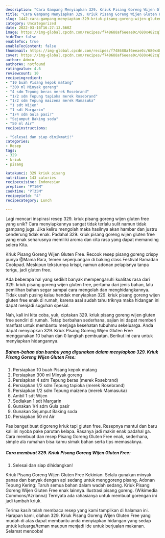 ```yaml
---
description: "Cara Gampang Menyiapkan 329. Kriuk Pisang Goreng Wijen Gluten Free yang Lezat Sekali"
title: "Cara Gampang Menyiapkan 329. Kriuk Pisang Goreng Wijen Gluten Free yang Lezat Sekali"
slug: 1442-cara-gampang-menyiapkan-329-kriuk-pisang-goreng-wijen-gluten-free-yang-lezat-sekali
category: Uncategorized
date: 2022-03-16T16:27:13.560Z
image: https://img-global.cpcdn.com/recipes/f748688af6eeae0c/680x482cq70/329-kriuk-pisang-goreng-wijen-gluten-free-foto-resep-utama.jpg
hideToc: false
enableToc: true
enableTocContent: false
thumbnail: https://img-global.cpcdn.com/recipes/f748688af6eeae0c/680x482cq70/329-kriuk-pisang-goreng-wijen-gluten-free-foto-resep-utama.jpg
cover: https://img-global.cpcdn.com/recipes/f748688af6eeae0c/680x482cq70/329-kriuk-pisang-goreng-wijen-gluten-free-foto-resep-utama.jpg
author: Admin
authorAv: notfound
ratingvalue: 4.6
reviewcount: 10
recipeingredient:
- "10 buah Pisang kepok matang"
- "300 ml Minyak goreng"
- "4 sdm Tepung beras merek Rosebrand"
- "1/2 sdm Tepung tapioka merek Rosebrand"
- "1/2 sdm Tepung maizena merek Mamasuka"
- "1 sdt Wijen"
- "1 sdt Margarin"
- "1/4 sdm Gula pasir"
- "Sejumput Baking soda"
- "50 ml Air"
recipeinstructions:

- "Selesai dan siap dinikmati!"
categories:
- Resep
tags:
- 329
- kriuk
- pisang

katakunci: 329 kriuk pisang 
nutrition: 143 calories
recipecuisine: Indonesian
preptime: "PT16M"
cooktime: "PT35M"
recipeyield: "4"
recipecategory: Lunch

---
```





Lagi mencari inspirasi resep 329. kriuk pisang goreng wijen gluten free yang unik? Cara menyiapkannya sangat tidak terlalu sulit namun tidak gampang juga. Jika keliru mengolah maka hasilnya akan hambar dan justru cenderung tidak enak. Padahal 329. kriuk pisang goreng wijen gluten free yang enak seharusnya memiliki aroma dan cita rasa yang dapat memancing selera Kita.





Kriuk Pisang Goreng Wijen Gluten Free. Recook resep pisang goreng crispy punya @Mama Rara, temen seperjuangan di baking class Festival Ramadan Cookpad. Meskipun teksturnya krispi, namun adonan pelapisnya tanpa terigu, jadi gluten free.

Ada beberapa hal yang sedikit banyak mempengaruhi kualitas rasa dari 329. kriuk pisang goreng wijen gluten free, pertama dari jenis bahan, lalu pemilihan bahan segar sampai cara mengolah dan menghidangkannya. Tidak usah pusing kalau hendak menyiapkan 329. kriuk pisang goreng wijen gluten free enak di rumah, karena asal sudah tahu triknya maka hidangan ini dapat menjadi suguhan spesial.






Nah, kali ini kita coba, yuk, ciptakan 329. kriuk pisang goreng wijen gluten free sendiri di rumah. Tetap berbahan sederhana, sajian ini dapat memberi manfaat untuk membantu menjaga kesehatan tubuhmu sekeluarga. Anda dapat menyiapkan 329. Kriuk Pisang Goreng Wijen Gluten Free menggunakan 10 bahan dan 0 langkah pembuatan. Berikut ini cara untuk menyiapkan hidangannya.

<!--inarticleads1-->

##### Bahan-bahan dan bumbu yang digunakan dalam menyiapkan 329. Kriuk Pisang Goreng Wijen Gluten Free:

1. Persiapkan 10 buah Pisang kepok matang
1. Persiapkan 300 ml Minyak goreng
1. Persiapkan 4 sdm Tepung beras (merek Rosebrand)
1. Persiapkan 1/2 sdm Tepung tapioka (merek Rosebrand)
1. Persiapkan 1/2 sdm Tepung maizena (merek Mamasuka)
1. Ambil 1 sdt Wijen
1. Sediakan 1 sdt Margarin
1. Gunakan 1/4 sdm Gula pasir
1. Gunakan Sejumput Baking soda
1. Persiapkan 50 ml Air


Pas banget buat digoreng kriuk tapi gluten free. Resepnya mantul dan baru kali ini nyoba pake parutan kelapa. Rasanya jadi makin enak padahal ga. Cara membuat dan resep Pisang Goreng Gluten Free enak, sederhana, simple ala rumahan bisa kamu simak bahan serta tips memasaknya. 

<!--inarticleads2-->

##### Cara membuat 329. Kriuk Pisang Goreng Wijen Gluten Free:


1. Selesai dan siap dihidangkan!

Kriuk Pisang Goreng Wijen Gluten Free Kekinian. Selalu gunakan minyak panas dan banyak dengan api sedang untuk menggoreng pisang. Adonan Tepung Kering: Taruh semua bahan dalam wadah sedang. Kriuk Pisang Goreng Wijen Gluten Free enak lainnya. Ilustrasi pisang goreng. (Wikimedia Commons/Azrianna) Ternyata ada rahasianya untuk membuat gorengan ini jadi tambah kriuk. 

Terima kasih telah membaca resep yang kami tampilkan di halaman ini. Harapan kami, olahan 329. Kriuk Pisang Goreng Wijen Gluten Free yang mudah di atas dapat membantu anda menyiapkan hidangan yang sedap untuk keluarga/teman maupun menjadi ide untuk berjualan makanan. Selamat mencoba!

